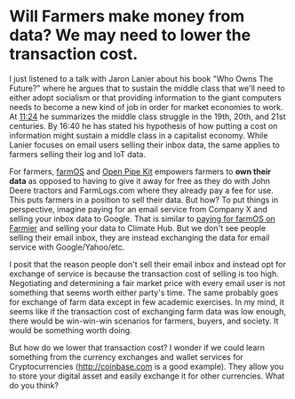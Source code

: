 # Will Farmers make money from data? We may need to lower the transaction cost.
I just listened to a talk with Jaron Lanier about his book "Who Owns The Future?" where he argues that to sustain the middle class that we'll need to either adopt socialism or that providing information to the giant computers needs to become a new kind of job in order for market economies to work. At [11:24](https://youtu.be/XdEuII9cv-U?t=11m24s) he summarizes the middle class struggle in the 19th, 20th, and 21st centuries. By 16:40 he has stated his hypothesis of how putting a cost on information might sustain a middle class in a capitalist economy. While Lanier focuses on email users selling their inbox data, the same applies to farmers selling their log and IoT data. 


For farmers, [farmOS](https://farmos.org) and [Open Pipe Kit](https://openpipekit.github.io) empowers farmers to __own their data__ as opposed to having to give it away for free as they do with John Deere tractors and FarmLogs.com where they already pay a fee for use. This puts farmers in a position to sell their data. But how? To put things in perspective, imagine paying for an email service from Company X and selling your inbox data to Google. That is similar to [paying for farmOS on Farmier](http://farmier.com/) and selling your data to Climate Hub. But we don't see people selling their email inbox, they are instead exchanging the data for email service with Google/Yahoo/etc. 


I posit that the reason people don't sell their email inbox and instead opt for exchange of service is because the transaction cost of selling is too high. Negotiating and determining a fair market price with every email user is not something that seems worth either party's time. The same probably goes for exchange of farm data except in few academic exercises. In my mind, it seems like if the transaction cost of exchanging farm data was low enough, there would be win-win-win scenarios for farmers, buyers, and society. It would be something worth doing.


But how do we lower that transaction cost? I wonder if we could learn something from the currency exchanges and wallet services for Cryptocurrencies (http://coinbase.com is a good example). They allow you to store your digital asset and easily exchange it for other currencies. What do you think?

